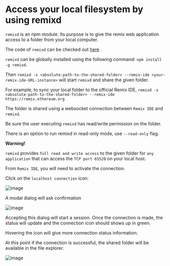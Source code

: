 Access your local filesystem by using remixd
===================================================

`remixd` is an npm module. Its purpose is to give the remix web
application access to a folder from your local computer.

The code of `remixd` can be checked out
[here](https://github.com/ethereum/remixd) .

`remixd` can be globally installed using the following command:
`npm install -g remixd`.

Then `remixd -s <absolute-path-to-the-shared-folder> --remix-ide <your-remix-ide-URL-instance>` will start `remixd`
and share the given folder. 

For example, to sync your local folder to the official Remix IDE, 
`remixd -s <absolute-path-to-the-shared-folder> --remix-ide https://remix.ethereum.org`

The folder is shared using a websocket connection between `Remix IDE`
and `remixd`.

Be sure the user executing `remixd` has read/write permission on the
folder.

There is an option to run remixd in read-only mode, use `--read-only` flag.

**Warning!**

`remixd` provides `full read and write access` to the given folder for `any
application` that can access the `TCP port 65520` on your local host.

From `Remix IDE`, you will need to activate the connection.

Click on the `localhost connection` icon:

![image](remixd_noconnection.png)

A modal dialog will ask confirmation

![image](remixd_alert.png)

Accepting this dialog will start a session. Once the connection is made,
the status will update and the connection icon should shows up in green.

Hovering the icon will give more connection status information.

At this point if the connection is successful, the shared folder will be
available in the file explorer.

![image](remixd_connectionok.png)
